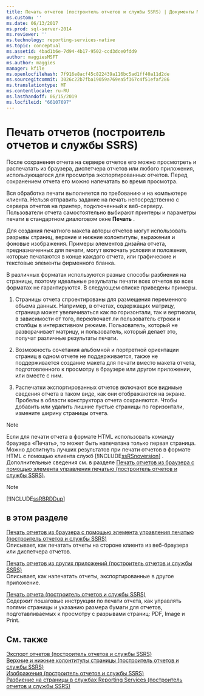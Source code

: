 ```yaml
---
title: Печать отчетов (построитель отчетов и службы SSRS) | Документы Майкрософт
ms.custom: ''
ms.date: 06/13/2017
ms.prod: sql-server-2014
ms.reviewer: ''
ms.technology: reporting-services-native
ms.topic: conceptual
ms.assetid: 4bad1b6e-7d94-4b17-9502-ccd3dce0fdd9
author: maggiesMSFT
ms.author: maggies
manager: kfile
ms.openlocfilehash: 7f916e8acf45c822439a116bc5ad1ff40a11d2de
ms.sourcegitcommit: 3026c22b7fba19059a769ea5f367c4f51efaf286
ms.translationtype: MT
ms.contentlocale: ru-RU
ms.lasthandoff: 06/15/2019
ms.locfileid: "66107697"
---
```

# <a name="print-reports-report-builder-and-ssrs"></a>Печать отчетов (построитель отчетов и службы SSRS)
  После сохранения отчета на сервере отчетов его можно просмотреть и распечатать из браузера, диспетчера отчетов или любого приложения, использующегося для просмотра экспортированных отчетов. Перед сохранением отчета его можно напечатать во время просмотра.  
  
 Вся обработка печати выполняется по требованию и на компьютере клиента. Нельзя отправить задание на печать непосредственно с сервера отчетов на принтер, подключенный к веб-серверу. Пользователи отчета самостоятельно выбирают принтеры и параметры печати в стандартном диалоговом окне **Печать** .  
  
 Для создания печатного макета авторы отчетов могут использовать разрывы страниц, верхние и нижние колонтитулы, выражения и фоновые изображения. Примеры элементов дизайна отчета, предназначенных для печати, могут включать условия и положения, которые печатаются в конце каждого отчета, или графические и текстовые элементы фирменного бланка.  
  
 В различных форматах используются разные способы разбиения на страницы, поэтому идеальные результаты печати всех отчетов во всех форматах не гарантируются. В следующем списке приведены примеры.  
  
1.  Страницы отчета спроектированы для размещения переменного объема данных. Например, в отчетах, содержащих матрицу, страница может увеличиваться как по горизонтали, так и вертикали, в зависимости от того, переключает ли пользователь строки и столбцы в интерактивном режиме. Пользователь, который не разворачивает матрицу, и пользователь, который делает это, получат различные результаты печати.  
  
2.  Возможность сочетания альбомной и портретной ориентации страниц в одном отчете не поддерживается, также не поддерживается создание макета для печати вместо макета отчета, подготовленного к просмотру в браузере или другом приложении, или вместе с ним.  
  
3.  Распечатки экспортированных отчетов включают все видимые сведения отчета в таком виде, как они отображаются на экране. Пробелы в области конструктора отчета сохраняются. Чтобы добавить или удалить лишние пустые страницы по горизонтали, измените ширину страницы отчета.  
  
> [!NOTE]  
>  Если для печати отчета в формате HTML использовать команду браузера «Печать», то может быть напечатана только первая страница. Можно достигнуть лучших результатов при печати отчетов в формате HTML с помощью клиента служб [!INCLUDE[ssRSnoversion](../../includes/ssrsnoversion-md.md)] . Дополнительные сведения см. в разделе [Печать отчетов из браузера с помощью элемента управления печатью (построитель отчетов и службы SSRS)](print-reports-from-a-browser-with-the-print-control-report-builder-and-ssrs.md).  
  
> [!NOTE]  
>  [!INCLUDE[ssRBRDDup](../../includes/ssrbrddup-md.md)]  
  
## <a name="in-this-section"></a>в этом разделе  
 [Печать отчетов из браузера с помощью элемента управления печатью (построитель отчетов и службы SSRS)](print-reports-from-a-browser-with-the-print-control-report-builder-and-ssrs.md)  
 Описывает, как печатать отчеты на стороне клиента из веб-браузера или диспетчера отчетов.  
  
 [Печать отчетов из других приложений (построитель отчетов и службы SSRS)](print-reports-from-other-applications-report-builder-and-ssrs.md)  
 Описывает, как напечатать отчеты, экспортированные в другое приложение.  
  
 [Печать отчета (построитель отчетов и службы SSRS)](print-a-report-report-builder-and-ssrs.md)  
 Содержит пошаговые инструкции по печати отчета, как управлять полями страницы и указанию размера бумаги для отчетов, подготавливаемых к просмотру с разрывами страниц: PDF, Image и Print.  
  
## <a name="see-also"></a>См. также  
 [Экспорт отчетов &#40;построитель отчетов и службы SSRS&#41;](export-reports-report-builder-and-ssrs.md)   
 [Верхние и нижние колонтитулы страницы (построитель отчетов и службы SSRS)](../report-design/page-headers-and-footers-report-builder-and-ssrs.md)   
 [Изображения (построитель отчетов и службы SSRS)](../report-design/images-report-builder-and-ssrs.md)   
 [Разбиение на страницы в службах Reporting Services (построитель отчетов и службы SSRS)](../report-design/pagination-in-reporting-services-report-builder-and-ssrs.md)  
  
  

